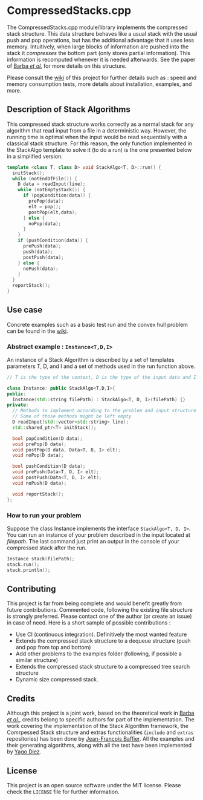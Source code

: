 # CompressedStacks.cpp

The CompressedStacks.cpp module/library implements the compressed stack structure. This data structure behaves like a usual stack with the usual push and pop operations, but has the additional advantage that it uses less memory. Intuitively, when large blocks of information are pushed into the stack it *compresses* the bottom part (only stores partial information). This information is recomputed whenever it is needed afterwards. See the paper of [Barba *et al.*](https://arxiv.org/abs/1208.3663) for more details on this structure.

Please consult the [wiki](https://github.com/Azzaare/CompressedStacks.cpp.wiki.git) of this project for further details such as : speed and memory consumption tests, more details about installation, examples, and more.

## Description of Stack Algorithms
<p>
This compressed stack structure works correctly as a normal stack for any algorithm that read input from a file in a deterministic way. However, the running time is optimal when the input would be read sequentially with a classical stack structure. For this reason, the only function implemented in the StackAlgo template to solve it (to do a run) is the one presented below in a simplified version.
</p>

```cpp
template <class T, class D> void StackAlgo<T, D>::run() {
  initStack();
  while (notEndOfFile()) {
    D data = readInput(line);
    while (notEmptystack()) {
      if (popCondition(data)) {
        prePop(data);
        elt = pop();
        postPop(elt,data);
      } else {
        noPop(data);
      }
    }
    if (pushCondition(data)) {
      prePush(data);
      push(data);
      postPush(data);
    } else {
      noPush(data);
    }
  }
  reportStack();
}
```
## Use case
Concrete examples such as a basic test run and the convex hull problem can be found in the [wiki](https://github.com/Azzaare/CompressedStacks.cpp.wiki.git).

### Abstract example : ```Instance<T,D,I>```
<p>An instance of a Stack Algorithm is described by a set of templates parameters T, D, and I and a set of methods used in the run function above.</p>

```cpp
// T is the type of the context, D is the type of the input data and I is the type of your integer indexes.

class Instance: public StackAlgo<T,D,I>{
public:
  Instance(std::string filePath) : StackAlgo<T, D, I>(filePath) {}
private:
  // Methods to implement according to the problem and input structure
  // Some of those methods might be left empty
  D readInput(std::vector<std::string> line);
  std::shared_ptr<T> initStack();

  bool popCondition(D data);
  void prePop(D data);
  void postPop(D data, Data<T, D, I> elt);
  void noPop(D data);

  bool pushCondition(D data);
  void prePush(Data<T, D, I> elt);
  void postPush(Data<T, D, I> elt);
  void noPush(D data);

  void reportStack();
};
```
### How to run your problem
Suppose the class Instance implements the interface ```StackAlgo<T, D, I>```. You can run an instance of your problem described in the input located at <i>filepath</i>. The last command just print an output in the console of your compressed stack after the run.

```cpp
Instance stack(filePath);
stack.run();
stack.println();
```

## Contributing
This project is far from being complete and would benefit greatly from future contributions. Commented code, following the existing file structure is strongly preferred. Please contact one of the author (or create an issue) in case of need. Here is a short sample of possible contributions :
* Use CI (continuous integration). Definitively the most wanted feature
* Extends the compressed stack structure to a dequeue structure (push and pop from top and bottom)
* Add other problems to the examples folder (following, if possible a similar structure)
* Extends the compressed stack structure to a compressed tree search structure
* Dynamic size compressed stack.


## Credits
Although this project is a joint work, based on the theoretical work in [Barba *et al.*](https://arxiv.org/abs/1208.3663), credits belong to specific authors for part of the implementation. The work covering the implementation of the Stack Algorithm framework, the Comrpessed Stack structure and extras functionalities (```include``` and ```extras``` repositories) has been done by [Jean-Francois Baffier](https://github.com/Azzaarehttps://github.com/Azzaare). All the examples and their generating algorithms, along with all the test have been implemented by [Yago Diez](https://github.com/nicill).

## License
This project is an open source software under the MIT license. Please check the ```LICENSE``` file for further information.
